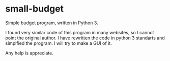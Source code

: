 small-budget
============

Simple budget program, written in Python 3.

I found very similar code of this program in many websites, so I cannot point the original author. I have rewritten the code in python 3 standarts and simplfied the program. I will try to make a GUI of it.

Any help is appreciate.
